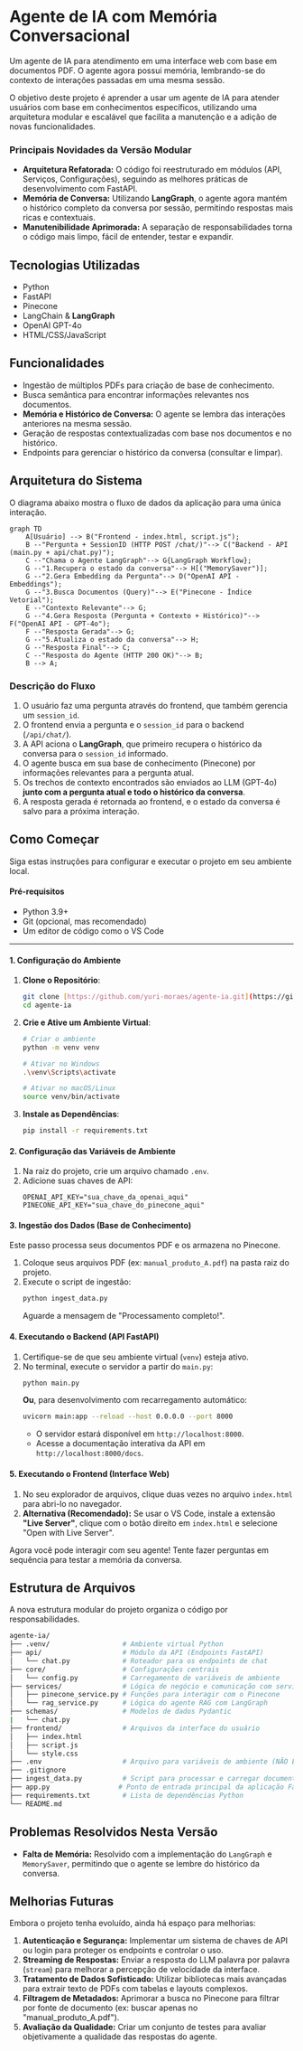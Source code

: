 # Agente de IA com Memória Conversacional

Um agente de IA para atendimento em uma interface web com base em documentos PDF. O agente agora possui memória, lembrando-se do contexto de interações passadas em uma mesma sessão.

O objetivo deste projeto é aprender a usar um agente de IA para atender usuários com base em conhecimentos específicos, utilizando uma arquitetura modular e escalável que facilita a manutenção e a adição de novas funcionalidades.

### Principais Novidades da Versão Modular

- **Arquitetura Refatorada:** O código foi reestruturado em módulos (API, Serviços, Configurações), seguindo as melhores práticas de desenvolvimento com FastAPI.
- **Memória de Conversa:** Utilizando **LangGraph**, o agente agora mantém o histórico completo da conversa por sessão, permitindo respostas mais ricas e contextuais.
- **Manutenibilidade Aprimorada:** A separação de responsabilidades torna o código mais limpo, fácil de entender, testar e expandir.

## Tecnologias Utilizadas

- Python
- FastAPI
- Pinecone
- LangChain & **LangGraph**
- OpenAI GPT-4o
- HTML/CSS/JavaScript

## Funcionalidades

- Ingestão de múltiplos PDFs para criação de base de conhecimento.
- Busca semântica para encontrar informações relevantes nos documentos.
- **Memória e Histórico de Conversa:** O agente se lembra das interações anteriores na mesma sessão.
- Geração de respostas contextualizadas com base nos documentos e no histórico.
- Endpoints para gerenciar o histórico da conversa (consultar e limpar).

## Arquitetura do Sistema

O diagrama abaixo mostra o fluxo de dados da aplicação para uma única interação.

```mermaid
graph TD
    A[Usuário] --> B("Frontend - index.html, script.js");
    B --"Pergunta + SessionID (HTTP POST /chat/)"--> C("Backend - API (main.py + api/chat.py)");
    C --"Chama o Agente LangGraph"--> G{LangGraph Workflow};
    G --"1.Recupera o estado da conversa"--> H[("MemorySaver")];
    G --"2.Gera Embedding da Pergunta"--> D("OpenAI API - Embeddings");
    G --"3.Busca Documentos (Query)"--> E("Pinecone - Índice Vetorial");
    E --"Contexto Relevante"--> G;
    G --"4.Gera Resposta (Pergunta + Contexto + Histórico)"--> F("OpenAI API - GPT-4o");
    F --"Resposta Gerada"--> G;
    G --"5.Atualiza o estado da conversa"--> H;
    G --"Resposta Final"--> C;
    C --"Resposta do Agente (HTTP 200 OK)"--> B;
    B --> A;
```

### Descrição do Fluxo

1.  O usuário faz uma pergunta através do frontend, que também gerencia um `session_id`.
2.  O frontend envia a pergunta e o `session_id` para o backend (`/api/chat/`).
3.  A API aciona o **LangGraph**, que primeiro recupera o histórico da conversa para o `session_id` informado.
4.  O agente busca em sua base de conhecimento (Pinecone) por informações relevantes para a pergunta atual.
5.  Os trechos de contexto encontrados são enviados ao LLM (GPT-4o) **junto com a pergunta atual e todo o histórico da conversa**.
6.  A resposta gerada é retornada ao frontend, e o estado da conversa é salvo para a próxima interação.

## Como Começar

Siga estas instruções para configurar e executar o projeto em seu ambiente local.

#### Pré-requisitos

- Python 3.9+
- Git (opcional, mas recomendado)
- Um editor de código como o VS Code

---

#### 1. Configuração do Ambiente

1.  **Clone o Repositório**:
    ```bash
    git clone [https://github.com/yuri-moraes/agente-ia.git](https://github.com/yuri-moraes/agente-ia.git)
    cd agente-ia
    ```

2.  **Crie e Ative um Ambiente Virtual**:
    ```bash
    # Criar o ambiente
    python -m venv venv

    # Ativar no Windows
    .\venv\Scripts\activate

    # Ativar no macOS/Linux
    source venv/bin/activate
    ```

3.  **Instale as Dependências**:
    ```bash
    pip install -r requirements.txt
    ```

#### 2. Configuração das Variáveis de Ambiente

1.  Na raiz do projeto, crie um arquivo chamado `.env`.
2.  Adicione suas chaves de API:
    ```dotenv
    OPENAI_API_KEY="sua_chave_da_openai_aqui"
    PINECONE_API_KEY="sua_chave_do_pinecone_aqui"
    ```

#### 3. Ingestão dos Dados (Base de Conhecimento)

Este passo processa seus documentos PDF e os armazena no Pinecone.

1.  Coloque seus arquivos PDF (ex: `manual_produto_A.pdf`) na pasta raiz do projeto.
2.  Execute o script de ingestão:
    ```bash
    python ingest_data.py
    ```
    Aguarde a mensagem de "Processamento completo!".

#### 4. Executando o Backend (API FastAPI)

1.  Certifique-se de que seu ambiente virtual (`venv`) esteja ativo.
2.  No terminal, execute o servidor a partir do `main.py`:
    ```bash
    python main.py
    ```
    **Ou**, para desenvolvimento com recarregamento automático:
    ```bash
    uvicorn main:app --reload --host 0.0.0.0 --port 8000
    ```
    - O servidor estará disponível em `http://localhost:8000`.
    - Acesse a documentação interativa da API em `http://localhost:8000/docs`.

#### 5. Executando o Frontend (Interface Web)

1.  No seu explorador de arquivos, clique duas vezes no arquivo `index.html` para abri-lo no navegador.
2.  **Alternativa (Recomendado):** Se usar o VS Code, instale a extensão **"Live Server"**, clique com o botão direito em `index.html` e selecione "Open with Live Server".

Agora você pode interagir com seu agente! Tente fazer perguntas em sequência para testar a memória da conversa.

## Estrutura de Arquivos

A nova estrutura modular do projeto organiza o código por responsabilidades.

```bash
agente-ia/
├── .venv/                  # Ambiente virtual Python
├── api/                    # Módulo da API (Endpoints FastAPI)
│   └── chat.py             # Roteador para os endpoints de chat
├── core/                   # Configurações centrais
│   └── config.py           # Carregamento de variáveis de ambiente
├── services/               # Lógica de negócio e comunicação com serviços externos
│   ├── pinecone_service.py # Funções para interagir com o Pinecone
│   └── rag_service.py      # Lógica do agente RAG com LangGraph
├── schemas/                # Modelos de dados Pydantic
|   └── chat.py
├── frontend/               # Arquivos da interface do usuário
│   ├── index.html
│   ├── script.js
│   └── style.css
├── .env                    # Arquivo para variáveis de ambiente (NÃO ENVIAR PARA O GIT)
├── .gitignore
├── ingest_data.py          # Script para processar e carregar documentos
├── app.py                 # Ponto de entrada principal da aplicação FastAPI
├── requirements.txt        # Lista de dependências Python
└── README.md
```

## Problemas Resolvidos Nesta Versão

- **Falta de Memória:** Resolvido com a implementação do `LangGraph` e `MemorySaver`, permitindo que o agente se lembre do histórico da conversa.

## Melhorias Futuras

Embora o projeto tenha evoluído, ainda há espaço para melhorias:

1.  **Autenticação e Segurança:** Implementar um sistema de chaves de API ou login para proteger os endpoints e controlar o uso.
2.  **Streaming de Respostas:** Enviar a resposta do LLM palavra por palavra (`stream`) para melhorar a percepção de velocidade da interface.
3.  **Tratamento de Dados Sofisticado:** Utilizar bibliotecas mais avançadas para extrair texto de PDFs com tabelas e layouts complexos.
4.  **Filtragem de Metadados:** Aprimorar a busca no Pinecone para filtrar por fonte de documento (ex: buscar apenas no "manual_produto_A.pdf").
5.  **Avaliação da Qualidade:** Criar um conjunto de testes para avaliar objetivamente a qualidade das respostas do agente.